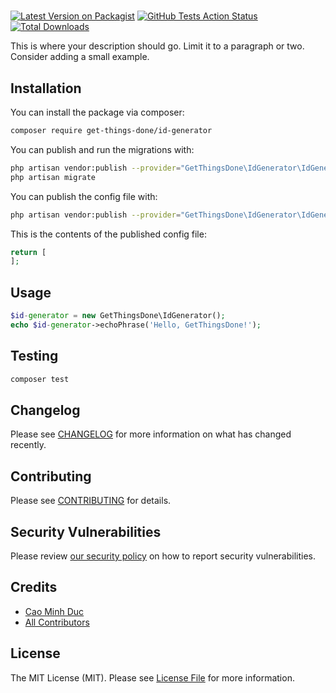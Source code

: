 # 

[![Latest Version on Packagist](https://img.shields.io/packagist/v/get-things-done/id-generator.svg?style=flat-square)](https://packagist.org/packages/get-things-done/id-generator)
[![GitHub Tests Action Status](https://img.shields.io/github/workflow/status/get-things-done/id-generator/run-tests?label=tests)](https://github.com/get-things-done/id-generator/actions?query=workflow%3Arun-tests+branch%3Amaster)
[![Total Downloads](https://img.shields.io/packagist/dt/get-things-done/id-generator.svg?style=flat-square)](https://packagist.org/packages/get-things-done/id-generator)


This is where your description should go. Limit it to a paragraph or two. Consider adding a small example.


## Installation

You can install the package via composer:

```bash
composer require get-things-done/id-generator
```

You can publish and run the migrations with:

```bash
php artisan vendor:publish --provider="GetThingsDone\IdGenerator\IdGeneratorServiceProvider" --tag="migrations"
php artisan migrate
```

You can publish the config file with:
```bash
php artisan vendor:publish --provider="GetThingsDone\IdGenerator\IdGeneratorServiceProvider" --tag="config"
```

This is the contents of the published config file:

```php
return [
];
```

## Usage

``` php
$id-generator = new GetThingsDone\IdGenerator();
echo $id-generator->echoPhrase('Hello, GetThingsDone!');
```

## Testing

``` bash
composer test
```

## Changelog

Please see [CHANGELOG](CHANGELOG.md) for more information on what has changed recently.

## Contributing

Please see [CONTRIBUTING](.github/CONTRIBUTING.md) for details.

## Security Vulnerabilities

Please review [our security policy](../../security/policy) on how to report security vulnerabilities.

## Credits

- [Cao Minh Duc](https://github.com/CaoMinhDuc)
- [All Contributors](../../contributors)

## License

The MIT License (MIT). Please see [License File](LICENSE.md) for more information.
